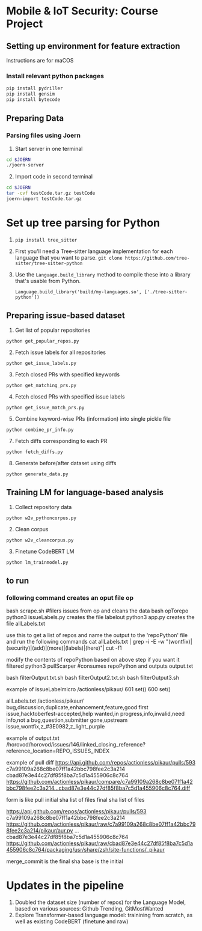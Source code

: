 # Mobile &amp; IoT Security: Course Project

## Setting up environment for feature extraction

Instructions are for maCOS

### Install relevant python packages

```bash
pip install pydriller
pip install gensim
pip install bytecode
```

## Preparing Data

### Parsing files using Joern

1. Start server in one terminal

```bash
cd $JOERN
./joern-server
```

2. Import code in second terminal

```bash
cd $JOERN
tar -cvf testCode.tar.gz testCode
joern-import testCode.tar.gz
```

# Set up tree parsing for Python

1. `pip install tree_sitter`

2. First you'll need a Tree-sitter language implementation for each language that you want to parse.
    `git clone https://github.com/tree-sitter/tree-sitter-python`

3. Use the `Language.build_library` method to compile these into a library that's usable from Python.

    `Language.build_library('build/my-languages.so', ['./tree-sitter-python'])`


## Preparing issue-based dataset

1. Get list of popular repositories

`python get_popular_repos.py`

2. Fetch issue labels for all repositories

`python get_issue_labels.py`

3. Fetch closed PRs with specified keywords

`python get_matching_prs.py`

4. Fetch closed PRs with specified issue labels

`python get_issue_match_prs.py`

5. Combine keyword-wise PRs (information) into single pickle file

`python combine_pr_info.py`

7. Fetch diffs corresponding to each PR

`python fetch_diffs.py`

8. Generate before/after dataset using diffs

`python generate_data.py`

## Training LM for language-based analysis

1. Collect repository data

`python w2v_pythoncorpus.py`

2. Clean corpus

`python w2v_cleancorpus.py`

3. Finetune CodeBERT LM

`python lm_trainmodel.py`

## to run
### following command creates an oput file op
bash scrape.sh
#filers issues from op and cleans the data
bash opTorepo
python3 issueLabels.py 
creates the file labelout
python3 app.py
creates the file allLabels.txt

use this to get a list of repos and name the output to the 'repoPython' file and run the following commands
cat allLabels.txt | grep -i -E -w "(wontfix)|(security)|(add)|(more)|(labels)|(here)"| cut -f1


modify the contents of repoPython based on above step if you want it filtered
python3 pullScarper 
#consumes repoPython and outputs output.txt

bash filterOutput.txt.sh
bash filterOutput2.txt.sh
bash filterOutput3.sh


example of issueLabelmicro
/actionless/pikaur/
601 set()
600 set()

allLabels.txt
/actionless/pikaur/ bug,discussion,duplicate,enhancement,feature,good first issue,hacktoberfest-accepted,help wanted,in progress,info,invalid,need info,not a bug,question,submitter gone,upstream issue,wontfix,z_#3E0982,z_light_purple



example of output.txt
/horovod/horovod/issues/146/linked_closing_reference?reference_location=REPO_ISSUES_INDEX


example of pull diff
https://api.github.com/repos/actionless/pikaur/pulls/593    c7a99109a268c8be07ff1a42bbc798fee2c3a214    cbad87e3e44c27df85f8ba7c5d1a455906c8c764    https://github.com/actionless/pikaur/compare/c7a99109a268c8be07ff1a42bbc798fee2c3a214...cbad87e3e44c27df85f8ba7c5d1a455906c8c764.diff



form is like 
pull
initial sha
list of files
final sha
list of files

https://api.github.com/repos/actionless/pikaur/pulls/593
c7a99109a268c8be07ff1a42bbc798fee2c3a214
https://github.com/actionless/pikaur/raw/c7a99109a268c8be07ff1a42bbc798fee2c3a214/pikaur/aur.py
...
cbad87e3e44c27df85f8ba7c5d1a455906c8c764
https://github.com/actionless/pikaur/raw/cbad87e3e44c27df85f8ba7c5d1a455906c8c764/packaging/usr/share/zsh/site-functions/_pikaur


merge_commit is the final sha
base is the initial


# Updates in the pipeline

1. Doubled the dataset size (number of repos) for the Language Model, based on various sources: Github Trending, GitMostWanted
2. Explore Transformer-based language model: trainining from scratch, as well as existing CodeBERT (finetune and raw)
